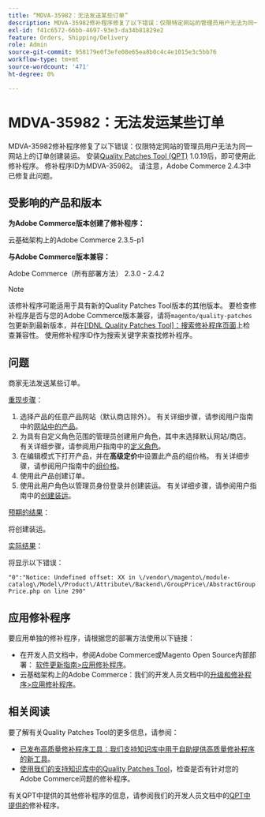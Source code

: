 ```yaml
---
title: “MDVA-35982：无法发送某些订单”
description: MDVA-35982修补程序修复了以下错误：仅限特定网站的管理员用户无法为同一网站上的订单创建装运。 安装[Quality Patches Tool (QPT)](/help/announcements/adobe-commerce-announcements/magento-quality-patches-released-new-tool-to-self-serve-quality-patches.md) 1.0.19后，即可使用此修补程序。 修补程序ID为MDVA-35982。 请注意，Adobe Commerce 2.4.3中已修复此问题。
exl-id: f41c6572-66bb-4697-93e3-da34b81829e2
feature: Orders, Shipping/Delivery
role: Admin
source-git-commit: 958179e0f3efe08e65ea8b0c4c4e1015e3c5bb76
workflow-type: tm+mt
source-wordcount: '471'
ht-degree: 0%

---
```


# MDVA-35982：无法发运某些订单

MDVA-35982修补程序修复了以下错误：仅限特定网站的管理员用户无法为同一网站上的订单创建装运。 安装[Quality Patches Tool (QPT)](/help/announcements/adobe-commerce-announcements/magento-quality-patches-released-new-tool-to-self-serve-quality-patches.md) 1.0.19后，即可使用此修补程序。 修补程序ID为MDVA-35982。 请注意，Adobe Commerce 2.4.3中已修复此问题。

## 受影响的产品和版本

**为Adobe Commerce版本创建了修补程序：**

云基础架构上的Adobe Commerce 2.3.5-p1

**与Adobe Commerce版本兼容：**

Adobe Commerce（所有部署方法） 2.3.0 - 2.4.2

>[!NOTE]
>
>该修补程序可能适用于具有新的Quality Patches Tool版本的其他版本。 要检查修补程序是否与您的Adobe Commerce版本兼容，请将`magento/quality-patches`包更新到最新版本，并在[[!DNL Quality Patches Tool]：搜索修补程序页面](https://devdocs.magento.com/quality-patches/tool.html#patch-grid)上检查兼容性。 使用修补程序ID作为搜索关键字来查找修补程序。

## 问题

商家无法发送某些订单。

<u>重现步骤</u>：

1. 选择产品的任意产品网站（默认商店除外）。 有关详细步骤，请参阅用户指南中的[网站中的产品](https://docs.magento.com/user-guide/catalog/settings-basic-websites.html)。
1. 为具有自定义角色范围的管理员创建用户角色，其中未选择默认网站/商店。 有关详细步骤，请参阅用户指南中的[定义角色](https://docs.magento.com/user-guide/system/permissions-user-roles.html#define-a-role)。
1. 在编辑模式下打开产品，并在&#x200B;**高级定价**&#x200B;中设置此产品的组价格。 有关详细步骤，请参阅用户指南中的[组价格](https://docs.magento.com/user-guide/catalog/product-price-group.html)。
1. 使用此产品创建订单。
1. 使用此用户角色以管理员身份登录并创建装运。 有关详细步骤，请参阅用户指南中的[创建装运](https://docs.magento.com/user-guide/sales/shipments-create.html)。

<u>预期的结果</u>：

将创建装运。

<u>实际结果</u>：

将显示以下错误：

`"0":"Notice: Undefined offset: XX in \/vendor\/magento\/module-catalog\/Model\/Product\/Attribute\/Backend\/GroupPrice\/AbstractGroupPrice.php on line 290"`

## 应用修补程序

要应用单独的修补程序，请根据您的部署方法使用以下链接：

* 在开发人员文档中，参阅Adobe Commerce或Magento Open Source内部部署： [软件更新指南>应用修补程序](https://devdocs.magento.com/guides/v2.4/comp-mgr/patching/mqp.html)。
* 云基础架构上的Adobe Commerce：我们的开发人员文档中的[升级和修补程序>应用修补程序](https://devdocs.magento.com/cloud/project/project-patch.html)。

## 相关阅读

要了解有关Quality Patches Tool的更多信息，请参阅：

* [已发布高质量修补程序工具：我们支持知识库中用于自助提供高质量修补程序的新工具](/help/announcements/adobe-commerce-announcements/magento-quality-patches-released-new-tool-to-self-serve-quality-patches.md)。
* [使用我们的支持知识库中的Quality Patches Tool](/help/support-tools/patches-available-in-qpt-tool/check-patch-for-magento-issue-with-magento-quality-patches.md)，检查是否有针对您的Adobe Commerce问题的修补程序。

有关QPT中提供的其他修补程序的信息，请参阅我们的开发人员文档中的[QPT中提供的](https://devdocs.magento.com/quality-patches/tool.html#patch-grid)修补程序。
